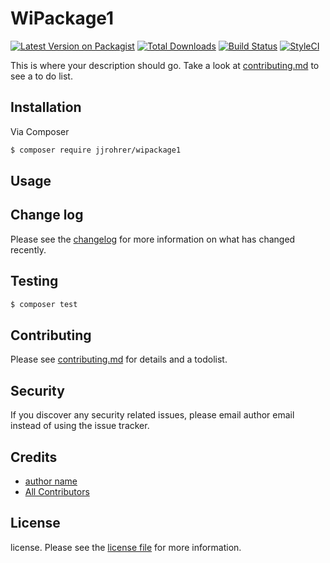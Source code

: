 # WiPackage1

[![Latest Version on Packagist][ico-version]][link-packagist]
[![Total Downloads][ico-downloads]][link-downloads]
[![Build Status][ico-travis]][link-travis]
[![StyleCI][ico-styleci]][link-styleci]

This is where your description should go. Take a look at [contributing.md](contributing.md) to see a to do list.

## Installation

Via Composer

``` bash
$ composer require jjrohrer/wipackage1
```

## Usage

## Change log

Please see the [changelog](changelog.md) for more information on what has changed recently.

## Testing

``` bash
$ composer test
```

## Contributing

Please see [contributing.md](contributing.md) for details and a todolist.

## Security

If you discover any security related issues, please email author email instead of using the issue tracker.

## Credits

- [author name][link-author]
- [All Contributors][link-contributors]

## License

license. Please see the [license file](license.md) for more information.

[ico-version]: https://img.shields.io/packagist/v/jjrohrer/wipackage1.svg?style=flat-square
[ico-downloads]: https://img.shields.io/packagist/dt/jjrohrer/wipackage1.svg?style=flat-square
[ico-travis]: https://img.shields.io/travis/jjrohrer/wipackage1/master.svg?style=flat-square
[ico-styleci]: https://styleci.io/repos/12345678/shield

[link-packagist]: https://packagist.org/packages/jjrohrer/wipackage1
[link-downloads]: https://packagist.org/packages/jjrohrer/wipackage1
[link-travis]: https://travis-ci.org/jjrohrer/wipackage1
[link-styleci]: https://styleci.io/repos/12345678
[link-author]: https://github.com/jjrohrer
[link-contributors]: ../../contributors
